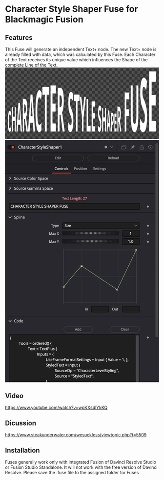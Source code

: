 # Character Style Shaper Fuse for Blackmagic Fusion
## Features
This Fuse will generate an independent Text+ node. The new Text+ node is already filled with data, which was calculated by this Fuse. Each Character of the Text receives its unique value which influences the Shape of the complete Line of the Text.
![Text](https://github.com/Tida-Support/Character-Style-Shaper-Fuse-for-BMD-Fusion/blob/main/CharacterStyleShaperFuse.png)
![Controls](https://github.com/Tida-Support/Character-Style-Shaper-Fuse-for-BMD-Fusion/blob/main/CharacterStyleShaperFuseControls.png)
## Video
https://www.youtube.com/watch?v=wpKXsdlYkKQ
## Dicussion
https://www.steakunderwater.com/wesuckless/viewtopic.php?t=5509
## Installation
Fuses generally work only with integrated Fusion of Davinci Resolve Studio or Fusion Studio Standalone. It will not work with the free version of Davinci Resolve.
Please save the .fuse file to the assigned folder for Fuses
